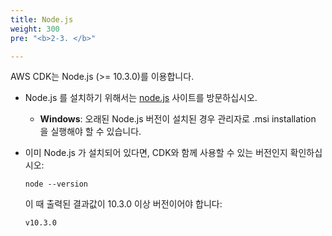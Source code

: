 ```yaml
---
title: Node.js
weight: 300
pre: "<b>2-3. </b>"

---
```


AWS CDK는 Node.js (>= 10.3.0)를 이용합니다.

* Node.js 를 설치하기 위해서는 [node.js](https://nodejs.org) 사이트를 방문하십시오.

    * __Windows__: 오래된 Node.js 버전이 설치된 경우 관리자로 .msi installation 을 실행해야 할 수 있습니다.

* 이미 Node.js 가 설치되어 있다면, CDK와 함께 사용할 수 있는 버전인지 확인하십시오:

    ```
    node --version
    ```

    이 때 출력된 결과값이 10.3.0 이상 버전이어야 합니다:

    ```
    v10.3.0
    ```
